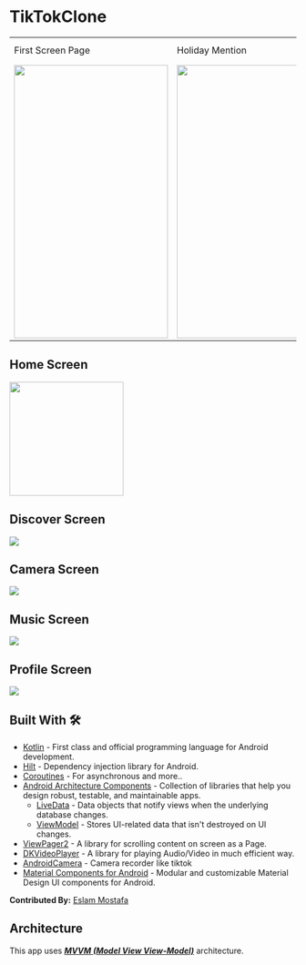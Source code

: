 # TikTokClone

<table>
  <tr>
    <td>First Screen Page</td>
     <td>Holiday Mention</td>
     <td>Present day in purple and selected day in pink</td>
  </tr>
  <tr>
    <td><img src="screenshots/Screenshot_1582745092.png" width=270 height=480></td>
    <td><img src="screenshots/Screenshot_1582745125.png" width=270 height=480></td>
    <td><img src="screenshots/Screenshot_1582745139.png" width=270 height=480></td>
  </tr>
 </table>

## Home Screen 
 <img src="https://github.com/eslam2010011/TikTokClone/blob/master/screen/Screenshot_2021-12-25-14-40-34-08_1c3f10a4ee6c2aa8154177e4d7d49f2f.jpg?raw" width="200">

 
## Discover Screen
![](https://github.com/eslam2010011/TikTokClone/blob/master/screen/Screenshot_2021-12-25-14-40-38-52_1c3f10a4ee6c2aa8154177e4d7d49f2f.jpg?raw=true)

## Camera Screen
![](https://github.com/eslam2010011/TikTokClone/blob/master/screen/Screenshot_2021-12-25-14-40-48-48_1c3f10a4ee6c2aa8154177e4d7d49f2f.jpg?raw=true)


## Music Screen
![](https://github.com/eslam2010011/TikTokClone/blob/master/screen/Screenshot_2021-12-25-14-40-54-33_1c3f10a4ee6c2aa8154177e4d7d49f2f.jpg?raw=true)

## Profile Screen
![](https://github.com/eslam2010011/TikTokClone/blob/master/screen/Screenshot_2021-12-25-14-40-59-60_1c3f10a4ee6c2aa8154177e4d7d49f2f.jpg?raw=true)


## Built With 🛠
- [Kotlin](https://kotlinlang.org/) - First class and official programming language for Android development.
- [Hilt](https://developer.android.com/training/dependency-injection/hilt-jetpack) - Dependency injection library for Android.
- [Coroutines](https://kotlinlang.org/docs/reference/coroutines-overview.html) - For asynchronous and more..
- [Android Architecture Components](https://developer.android.com/topic/libraries/architecture) - Collection of libraries that help you design robust, testable, and maintainable apps.
  - [LiveData](https://developer.android.com/topic/libraries/architecture/livedata) - Data objects that notify views when the underlying database changes.
  - [ViewModel](https://developer.android.com/topic/libraries/architecture/viewmodel) - Stores UI-related data that isn't destroyed on UI changes. 
 - [ViewPager2](https://developer.android.com/jetpack/androidx/releases/viewpager2) - A library for scrolling content on screen as a Page.
- [DKVideoPlayer](https://github.com/Doikki/DKVideoPlayer) - A library for playing Audio/Video in much efficient way.
- [AndroidCamera](https://github.com/aserbao/AndroidCamera) - Camera recorder like tiktok
- [Material Components for Android](https://github.com/material-components/material-components-android) - Modular and customizable Material Design UI components for Android.

**Contributed By:** [Eslam Mostafa](https://github.com/eslam2010011)

## Architecture
This app uses [***MVVM (Model View View-Model)***](https://developer.android.com/jetpack/docs/guide#recommended-app-arch) architecture.
